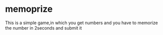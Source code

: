 # memoprize
This is a simple game,in which you get numbers and you have to memorize the number in 2seconds and submit it
